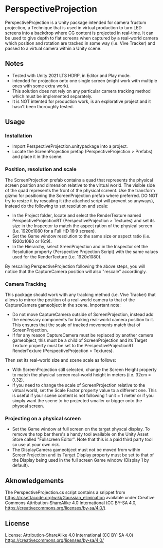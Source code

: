 # PerspectiveProjection
PerspectiveProjection is a Unity package intended for camera frustum projection, a Technique that is used in virtual production to turn LED screens into a backdrop where CG content is projected in real-time. It can be used to give depth to flat screens when captured by a real-world camera which position and rotation are tracked in some way (i.e. Vive Tracker) and passed to a virtual camera within a Unity scene.

## Notes
* Tested with Unity 2021 LTS HDRP, in Editor and Play mode.
* Intended for projection onto one single screen (might work with multiple ones with some extra work).
* This solution does not rely on any particular camera tracking method which must be implemented separately.
* It is NOT intented for production work, is an explorative project and it hasn't been thoroughly tested.

## Usage
### Installation
* Import PerspectiveProjection.unitypackage into a project.
* Locate the ScreenProjection prefap (PerspectiveProjection > Prefabs) and place it in the scene.

### Position, resolution and scale
The ScreenProjection prefab contains a quad that represents the physical screen position and dimension relative to the virtual world. The visible side of the quad represents the front of the physical screent. Use the transform gizmo for positioning the ScreenProjection prefab where preferred. 
DO NOT try to resize it by rescaling it (the attached script will prevent so anyways), instead do the following to set resolution and scale:

* In the Project folder, locate and select the RenderTexture named PerspectiveProjectionRT (PerspectiveProjection > Textures) and set its size in the Inspector to match the aspect ration of the physical screen (i.e. 1920x1080 for a Full HD 16:9 screen).
* Set the Game window resolution to the same size or aspect ratio (i.e. 1920x1080 or 16:9).
* In the Hierarchy, select SreenProjection and in the Inspector set the Resolution property (Perspective Projection Script) with the same values used for the RenderTexture (i.e. 1920x1080).

By rescaling PerspectiveProjection following the above steps, you will notice that the CaptureCamera position will also "rescale" accordingly.

### Camera Tracking
This package should work with any tracking method (i.e. Vive Tracker) that allows to mirror the position of a real-world camera to that of the CaptureCamera gameobject in the scene. 
Important note:
* Do not move CaptureCamera outside of ScreenProjection, instead add the necessary components for traking real-world camera position to it. This ensures that the scale of tracked movements match that of ScreenProjection.
* If for any reason CaptureCamera must be replaced by another camera gameobject, this must be a child of ScreenProjection and its Target Texture property must be set to the PerspectiveProjectionRT RenderTexture (PerspectiveProjection > Textures).

Then set its real-world size and scene scale as follows:

* With ScreenProjection still selected, change the Screen Height property to match the physical screen real-world height in meters (i.e. 32cm = 0.32).
* If you need to change the scale of ScreenProjection relative to the virtual world, set the Scale Factor property value to a different one. This is useful if your scene content is not following 1 unit = 1 meter or if you simply want the scene to be projected smaller or bigger onto the physcal screen.

### Projecting on a physical screen

* Set the Game window at full screen on the target physcal display. To remove the top bar there's a handy tool available on the Unity Asset Store called "Fullscreen Editor". Note that this is a paid third party tool so use at your own risk.
* The DisplayCamera gameobject must not be moved from within ScreenProjection and its Target Display property must be set to that of the Display being used in the full screen Game window (Display 1 by default).

## Aknowledgements
The PerspectiveProjection.cs script contains a snippet from https://rosettacode.org/wiki/Gaussian_elimination available under Creative Commons Attribution-ShareAlike 4.0 International (CC BY-SA 4.0, https://creativecommons.org/licenses/by-sa/4.0/).

## License
License: Attribution-ShareAlike 4.0 International (CC BY-SA 4.0) https://creativecommons.org/licenses/by-sa/4.0/
